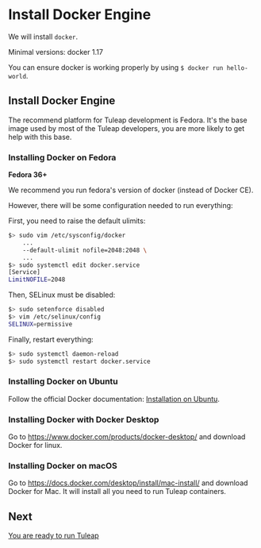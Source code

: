 # Install Docker Engine

We will install `docker`.

Minimal versions: docker 1.17

You can ensure docker is working properly by using
`$ docker run hello-world`.

## Install Docker Engine

The recommend platform for Tuleap development is Fedora. It's the base
image used by most of the Tuleap developers, you are more likely to get
help with this base.

### Installing Docker on Fedora

**Fedora 36+**

We recommend you run fedora's version of docker (instead of Docker CE).

However, there will be some configuration needed to run everything:

First, you need to raise the default ulimits:

``` bash
$> sudo vim /etc/sysconfig/docker
    ...
    --default-ulimit nofile=2048:2048 \
    ...
$> sudo systemctl edit docker.service
[Service]
LimitNOFILE=2048
```

Then, SELinux must be disabled:

``` bash
$> sudo setenforce disabled
$> vim /etc/selinux/config
SELINUX=permissive
```

Finally, restart everything:

``` bash
$> sudo systemctl daemon-reload
$> sudo systemctl restart docker.service
```

### Installing Docker on Ubuntu

Follow the official Docker documentation: [Installation on
Ubuntu](https://docs.docker.com/engine/install/ubuntu/).

### Installing Docker with Docker Desktop

Go to https://www.docker.com/products/docker-desktop/ and download Docker for linux.

### Installing Docker on macOS

Go to <https://docs.docker.com/desktop/install/mac-install/> and
download Docker for Mac. It will install all you need to run Tuleap
containers.

## Next

[You are ready to run Tuleap](./run-tuleap.md)
